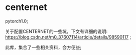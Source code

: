 # centernet
pytorch1.0;

关于配置CENTERNET的一些坑，下文有详细的说明:
https://blog.csdn.net/m0_37607114/article/details/98590117  ;

此库，集合了一些相关资料，会方便些;
